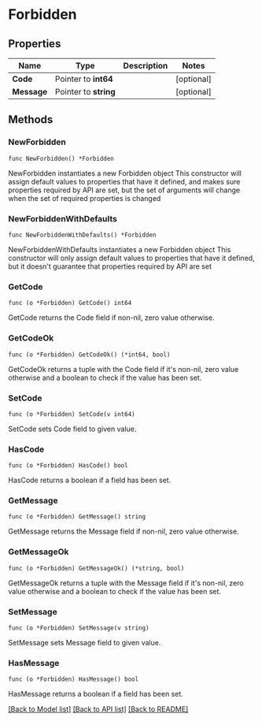 # Forbidden

## Properties

Name | Type | Description | Notes
------------ | ------------- | ------------- | -------------
**Code** | Pointer to **int64** |  | [optional] 
**Message** | Pointer to **string** |  | [optional] 

## Methods

### NewForbidden

`func NewForbidden() *Forbidden`

NewForbidden instantiates a new Forbidden object
This constructor will assign default values to properties that have it defined,
and makes sure properties required by API are set, but the set of arguments
will change when the set of required properties is changed

### NewForbiddenWithDefaults

`func NewForbiddenWithDefaults() *Forbidden`

NewForbiddenWithDefaults instantiates a new Forbidden object
This constructor will only assign default values to properties that have it defined,
but it doesn't guarantee that properties required by API are set

### GetCode

`func (o *Forbidden) GetCode() int64`

GetCode returns the Code field if non-nil, zero value otherwise.

### GetCodeOk

`func (o *Forbidden) GetCodeOk() (*int64, bool)`

GetCodeOk returns a tuple with the Code field if it's non-nil, zero value otherwise
and a boolean to check if the value has been set.

### SetCode

`func (o *Forbidden) SetCode(v int64)`

SetCode sets Code field to given value.

### HasCode

`func (o *Forbidden) HasCode() bool`

HasCode returns a boolean if a field has been set.

### GetMessage

`func (o *Forbidden) GetMessage() string`

GetMessage returns the Message field if non-nil, zero value otherwise.

### GetMessageOk

`func (o *Forbidden) GetMessageOk() (*string, bool)`

GetMessageOk returns a tuple with the Message field if it's non-nil, zero value otherwise
and a boolean to check if the value has been set.

### SetMessage

`func (o *Forbidden) SetMessage(v string)`

SetMessage sets Message field to given value.

### HasMessage

`func (o *Forbidden) HasMessage() bool`

HasMessage returns a boolean if a field has been set.


[[Back to Model list]](../README.md#documentation-for-models) [[Back to API list]](../README.md#documentation-for-api-endpoints) [[Back to README]](../README.md)


